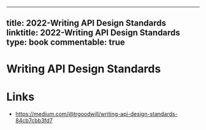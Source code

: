 
---
title: 2022-Writing API Design Standards
linktitle: 2022-Writing API Design Standards
type: book
commentable: true
---

# Writing API Design Standards

# Links

- https://medium.com/@trgoodwill/writing-api-design-standards-84cb7cbb3fd7

    